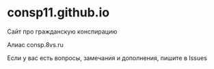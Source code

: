 # consp11.github.io
Сайт про гражданскую конспирацию

Алиас consp.8vs.ru

Если у вас есть вопросы, замечания и дополнения, пишите в Issues
